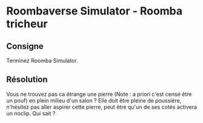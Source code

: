 # Roombaverse Simulator - Roomba tricheur

## Consigne

Terminez Roomba Simulator.

## Résolution

Vous ne trouvez pas ca étrange une pierre (Note : a priori c'est censé être un pouf) en plein milieu d'un salon ? Elle doit être pleine de poussière, n'hésitez pas aller aspirer cette pierre, peut être qu'un de ses cotés activera un noclip. Qui sait ?

